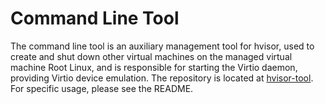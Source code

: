 # Command Line Tool

The command line tool is an auxiliary management tool for hvisor, used to create and shut down other virtual machines on the managed virtual machine Root Linux, and is responsible for starting the Virtio daemon, providing Virtio device emulation. The repository is located at [hvisor-tool](https://github.com/syswonder/hvisor-tool). For specific usage, please see the README.